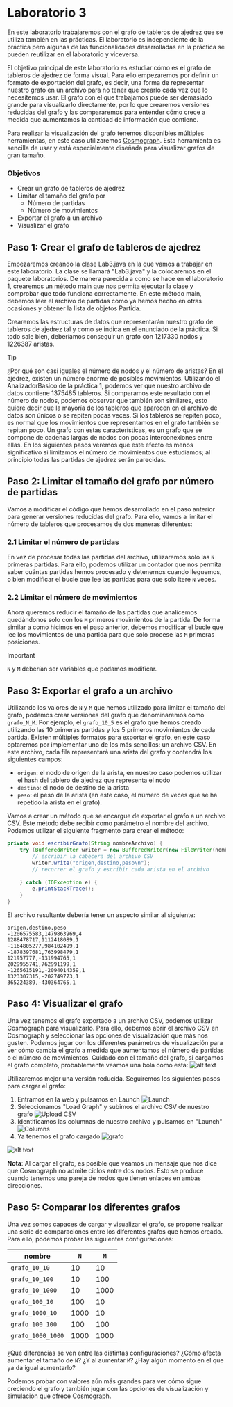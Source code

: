
# Laboratorio 3

En este laboratorio trabajaremos con el grafo de tableros de ajedrez que se utiliza también en las prácticas. El laboratorio es independiente de la práctica pero algunas de las funcionalidades desarrolladas en la práctica se pueden reutilizar en el laboratorio y viceversa.

El objetivo principal de este laboratorio es estudiar cómo es el grafo de tableros de ajedrez de forma visual. Para ello empezaremos por definir un formato de exportación del grafo, es decir, una forma de representar nuestro grafo en un archivo para no tener que crearlo cada vez que lo necesitemos usar. El grafo con el que trabajamos puede ser demasiado grande para visualizarlo directamente, por lo que crearemos versiones reducidas del grafo y las compararemos para entender cómo crece a medida que aumentamos la cantidad de información que contiene.

Para realizar la visualización del grafo tenemos disponibles múltiples herramientas, en este caso utilizaremos [Cosmograph](https://cosmograph.app/). Esta herramienta es sencilla de usar y está especialmente diseñada para visualizar grafos de gran tamaño.

### Objetivos
- Crear un grafo de tableros de ajedrez
- Limitar el tamaño del grafo por 
  - Número de partidas
  - Número de movimientos
- Exportar el grafo a un archivo
- Visualizar el grafo

## Paso 1: Crear el grafo de tableros de ajedrez

Empezaremos creando la clase Lab3.java en la que vamos a trabajar en este laboratorio. La clase se llamará "Lab3.java" y la colocaremos en el paquete laboratorios. De manera parecida a como se hace en el laboratorio 1, crearemos un método main que nos permita ejecutar la clase y comprobar que todo funciona correctamente. En este método main, debemos leer el archivo de partidas como ya hemos hecho en otras ocasiones y obtener la lista de objetos Partida.

Crearemos las estructuras de datos que representarán nuestro grafo de tableros de ajedrez tal y como se indica en el enunciado de la práctica. Si todo sale bien, deberíamos conseguir un grafo con 1217330 nodos y 1226387 aristas. 

> [!TIP]
> ¿Por qué son casi iguales el número de nodos y el número de aristas?
> En el ajedrez, existen un número enorme de posibles movimientos. Utilizando el AnalizadorBasico de la práctica 1, podemos ver que nuestro archivo de datos contiene 1375485 tableros. Si comparamos este resultado con el número de nodos, podemos observar que también son similares, esto quiere decir que la mayoría de los tableros que aparecen en el archivo de datos son únicos o se repiten pocas veces. Si los tableros se repiten poco, es normal que los movimientos que representamos en el grafo también se repitan poco. Un grafo con estas características, es un grafo que se compone de cadenas largas de nodos con pocas interconexiones entre ellas. En los siguientes pasos veremos que este efecto es menos significativo si limitamos el número de movimientos que estudiamos; al principio todas las partidas de ajedrez serán parecidas.

## Paso 2: Limitar el tamaño del grafo por número de partidas

Vamos a modificar el código que hemos desarrollado en el paso anterior para generar versiones reducidas del grafo. Para ello, vamos a limitar el número de tableros que procesamos de dos maneras diferentes:

### 2.1 Limitar el número de partidas

En vez de procesar todas las partidas del archivo, utilizaremos solo las `N` primeras partidas. Para ello, podemos utilizar un contador que nos permita saber cuántas partidas hemos procesado y detenernos cuando lleguemos, o bien modificar el bucle que lee las partidas para que solo itere `N` veces.

### 2.2 Limitar el número de movimientos

Ahora queremos reducir el tamaño de las partidas que analicemos quedándonos solo con los `M` primeros movimientos de la partida. De forma similar a como hicimos en el paso anterior, debemos modificar el bucle que lee los movimientos de una partida para que solo procese las `M` primeras posiciones. 

> [!IMPORTANT]
> `N` y `M` deberían ser variables que podamos modificar.

## Paso 3: Exportar el grafo a un archivo

Utilizando los valores de `N` y `M` que hemos utilizado para limitar el tamaño del grafo, podemos crear versiones del grafo que denominaremos como `grafo_N_M`. Por ejemplo, el `grafo_10_5` es el grafo que hemos creado utilizando las 10 primeras partidas y los 5 primeros movimientos de cada partida. Existen múltiples formatos para exportar el grafo, en este caso optaremos por implementar uno de los más sencillos: un archivo CSV. En este archivo, cada fila representará una arista del grafo y contendrá los siguientes campos:
  - `origen`: el nodo de origen de la arista, en nuestro caso podemos utilizar el hash del tablero de ajedrez que representa el nodo
  - `destino`: el nodo de destino de la arista
  - `peso`: el peso de la arista (en este caso, el número de veces que se ha repetido la arista en el grafo).

Vamos a crear un método que se encargue de exportar el grafo a un archivo CSV. Este método debe recibir como parámetro el nombre del archivo. Podemos utilizar el siguiente fragmento para crear el método:
```java
private void escribirGrafo(String nombreArchivo) {
    try (BufferedWriter writer = new BufferedWriter(new FileWriter(nombreArchivo))) {
        // escribir la cabecera del archivo CSV
        writer.write("origen,destino,peso\n");
        // recorrer el grafo y escribir cada arista en el archivo
    
    } catch (IOException e) {
        e.printStackTrace();
    }
}
```

El archivo resultante debería tener un aspecto similar al siguiente:
```csv
origen,destino,peso
-1206575583,1479863969,4
1288478717,1112418089,1
-1164805277,984102499,1
-1878397681,763998479,1
121957777,-131994765,1
2029955741,762991199,1
-1265615191,-2094014359,1
1323307315,-202749773,1
365224389,-430364765,1
```

## Paso 4: Visualizar el grafo

Una vez tenemos el grafo exportado a un archivo CSV, podemos utilizar Cosmograph para visualizarlo. Para ello, debemos abrir el archivo CSV en Cosmograph y seleccionar las opciones de visualización que más nos gusten. Podemos jugar con los diferentes parámetros de visualización para ver cómo cambia el grafo a medida que aumentamos el número de partidas o el número de movimientos. Cuidado con el tamaño del grafo, si cargamos el grafo completo, probablemente veamos una bola como esta:
![alt text](data/image-5.png)

Utilizaremos mejor una versión reducida. Seguiremos los siguientes pasos para cargar el grafo:
1. Entramos en la web y pulsamos en Launch ![Launch](data/image-1.png)
2. Seleccionamos "Load Graph" y subimos el archivo CSV de nuestro grafo ![Upload CSV](data/image-2.png)
3. Identificamos las columnas de nuestro archivo y pulsamos en "Launch" ![Columns](data/image-3.png)
4. Ya tenemos el grafo cargado ![grafo](data/image-4.png)

![alt text](data/CargaCosmograph.gif)

**Nota**: Al cargar el grafo, es posible que veamos un mensaje que nos dice que Cosmograph no admite ciclos entre dos nodos. Esto se produce cuando tenemos una pareja de nodos que tienen enlaces en ambas direcciones. 

## Paso 5: Comparar los diferentes grafos

Una vez somos capaces de cargar y visualizar el grafo, se propone realizar una serie de comparaciones entre los diferentes grafos que hemos creado. Para ello, podemos probar las siguientes configuraciones:

|nombre|`N`|`M`|
|---|---|---|
|`grafo_10_10`|10|10|
|`grafo_10_100`|10|100|
|`grafo_10_1000`|10|1000|
|`grafo_100_10`|100|10|
|`grafo_1000_10`|1000|10|
|`grafo_100_100`|100|100|
|`grafo_1000_1000`|1000|1000|

¿Qué diferencias se ven entre las distintas configuraciones? ¿Cómo afecta aumentar el tamaño de `N`? ¿Y al aumentar `M`? ¿Hay algún momento en el que ya da igual aumentarlo? 

Podemos probar con valores aún más grandes para ver cómo sigue creciendo el grafo y también jugar con las opciones de visualización y simulación que ofrece Cosmograph.
